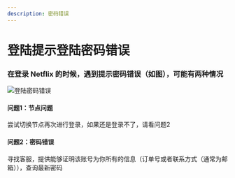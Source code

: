 ```yaml
---
description: 密码错误
---
```


# 登陆提示登陆密码错误

### 在登录 Netflix 的时候，遇到提示密码错误（如图），可能有两种情况

![登陆密码错误](../../.gitbook/assets/7.png)

#### 问题1：节点问题

尝试切换节点再次进行登录，如果还是登录不了，请看问题2

#### 问题2：密码错误

寻找客服，提供能够证明该账号为你所有的信息（订单号或者联系方式（通常为邮箱）），查询最新密码
